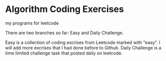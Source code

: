 # Algorithm Coding Exercises
my programs for leetcode

There are two branches so far: Easy and Daily Challenge.

Easy is a collection of coding excrises from Leetcode marked with "easy". I will add more excrises that I had done before to Github.
Daily Challenge is a time limited challenge task that posted daily on leetcode.



